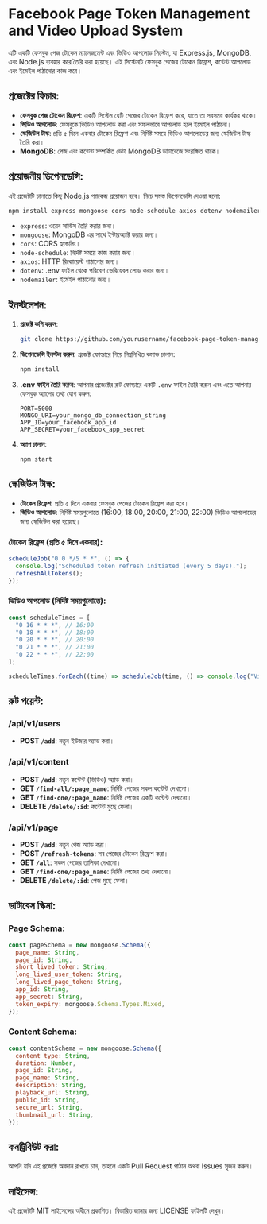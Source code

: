 
# Facebook Page Token Management and Video Upload System

এটি একটি ফেসবুক পেজ টোকেন ম্যানেজমেন্ট এবং ভিডিও আপলোড সিস্টেম, যা Express.js, MongoDB, এবং Node.js ব্যবহার করে তৈরি করা হয়েছে। এই সিস্টেমটি ফেসবুক পেজের টোকেন রিফ্রেশ, কন্টেন্ট আপলোড এবং ইমেইল পাঠানোর কাজ করে।

## প্রজেক্টের ফিচার:

- **ফেসবুক পেজ টোকেন রিফ্রেশ**: একটি সিস্টেম যেটি পেজের টোকেন রিফ্রেশ করে, যাতে তা সবসময় কার্যকর থাকে।
- **ভিডিও আপলোড**: ফেসবুকে ভিডিও আপলোড করা এবং সফলভাবে আপলোড হলে ইমেইল পাঠানো।
- **স্কেজিউল টাস্ক**: প্রতি ৫ দিনে একবার টোকেন রিফ্রেশ এবং নির্দিষ্ট সময়ে ভিডিও আপলোডের জন্য স্কেজিউল টাস্ক তৈরি করা।
- **MongoDB**: পেজ এবং কন্টেন্ট সম্পর্কিত ডেটা MongoDB ডাটাবেজে সংরক্ষিত থাকে।

## প্রয়োজনীয় ডিপেনডেন্সি:

এই প্রজেক্টটি চালাতে কিছু Node.js প্যাকেজ প্রয়োজন হবে। নিচে সমস্ত ডিপেনডেন্সি দেওয়া হলো:

```bash
npm install express mongoose cors node-schedule axios dotenv nodemailer
```

- `express`: ওয়েব সার্ভিস তৈরি করার জন্য।
- `mongoose`: MongoDB এর সাথে ইন্টারঅ্যাক্ট করার জন্য।
- `cors`: CORS হ্যান্ডলিং।
- `node-schedule`: নির্দিষ্ট সময়ে কাজ করার জন্য।
- `axios`: HTTP রিকোয়েস্ট পাঠানোর জন্য।
- `dotenv`: .env ফাইল থেকে পরিবেশ ভেরিয়েবল লোড করার জন্য।
- `nodemailer`: ইমেইল পাঠানোর জন্য।

## ইনস্টলেশন:

1. **প্রজেক্ট কপি করুন**:
   ```bash
   git clone https://github.com/yourusername/facebook-page-token-management.git
   ```

2. **ডিপেনডেন্সি ইনস্টল করুন**:
   প্রজেক্ট ফোল্ডারে গিয়ে নিম্নলিখিত কমান্ড চালান:
   ```bash
   npm install
   ```

3. **.env ফাইল তৈরি করুন**:
   আপনার প্রজেক্টের রুট ফোল্ডারে একটি `.env` ফাইল তৈরি করুন এবং এতে আপনার ফেসবুক অ্যাপের তথ্য যোগ করুন:
   ```env
   PORT=5000
   MONGO_URI=your_mongo_db_connection_string
   APP_ID=your_facebook_app_id
   APP_SECRET=your_facebook_app_secret
   ```

4. **অ্যাপ চালান**:
   ```bash
   npm start
   ```

## স্কেজিউল টাস্ক:

- **টোকেন রিফ্রেশ**: প্রতি ৫ দিনে একবার ফেসবুক পেজের টোকেন রিফ্রেশ করা হবে।
- **ভিডিও আপলোড**: নির্দিষ্ট সময়গুলোতে (16:00, 18:00, 20:00, 21:00, 22:00) ভিডিও আপলোডের জন্য স্কেজিউল করা হয়েছে।

### টোকেন রিফ্রেশ (প্রতি ৫ দিনে একবার):

```js
scheduleJob("0 0 */5 * *", () => {
  console.log("Scheduled token refresh initiated (every 5 days).");
  refreshAllTokens();
});
```

### ভিডিও আপলোড (নির্দিষ্ট সময়গুলোতে):

```js
const scheduleTimes = [
  "0 16 * * *", // 16:00
  "0 18 * * *", // 18:00
  "0 20 * * *", // 20:00
  "0 21 * * *", // 21:00
  "0 22 * * *", // 22:00
];

scheduleTimes.forEach((time) => scheduleJob(time, () => console.log("Video upload triggered.")));
```

## রুট পয়েন্ট:

### **/api/v1/users**
- **POST `/add`**: নতুন ইউজার অ্যাড করা।

### **/api/v1/content**
- **POST `/add`**: নতুন কন্টেন্ট (ভিডিও) অ্যাড করা।
- **GET `/find-all/:page_name`**: নির্দিষ্ট পেজের সকল কন্টেন্ট দেখানো।
- **GET `/find-one/:page_name`**: নির্দিষ্ট পেজের একটি কন্টেন্ট দেখানো।
- **DELETE `/delete/:id`**: কন্টেন্ট মুছে ফেলা।

### **/api/v1/page**
- **POST `/add`**: নতুন পেজ অ্যাড করা।
- **POST `/refresh-tokens`**: সব পেজের টোকেন রিফ্রেশ করা।
- **GET `/all`**: সকল পেজের তালিকা দেখানো।
- **GET `/find-one/:page_name`**: নির্দিষ্ট পেজের তথ্য দেখানো।
- **DELETE `/delete/:id`**: পেজ মুছে ফেলা।

## ডাটাবেস স্কিমা:

### Page Schema:
```js
const pageSchema = new mongoose.Schema({
  page_name: String,
  page_id: String,
  short_lived_token: String,
  long_lived_user_token: String,
  long_lived_page_token: String,
  app_id: String,
  app_secret: String,
  token_expiry: mongoose.Schema.Types.Mixed,
});
```

### Content Schema:
```js
const contentSchema = new mongoose.Schema({
  content_type: String,
  duration: Number,
  page_id: String,
  page_name: String,
  description: String,
  playback_url: String,
  public_id: String,
  secure_url: String,
  thumbnail_url: String,
});
```

## কনট্রিবিউট করা:

আপনি যদি এই প্রজেক্টে অবদান রাখতে চান, তাহলে একটি Pull Request পাঠান অথবা Issues সৃজন করুন।

## লাইসেন্স:

এই প্রজেক্টটি MIT লাইসেন্সের অধীনে প্রকাশিত। বিস্তারিত জানার জন্য LICENSE ফাইলটি দেখুন।
